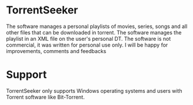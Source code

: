 # TorrentSeeker
The software manages a personal playlists of movies, series, songs and all other files that can be downloaded in torrent. The software manages the playlist in an XML file on the user's personal DT.
The software is not commercial, it was written for personal use only.
I will be happy for improvements, comments and feedbacks
# Support
TorrentSeeker only supports Windows operating systems and users with Torrent software like Bit-Torrent.

